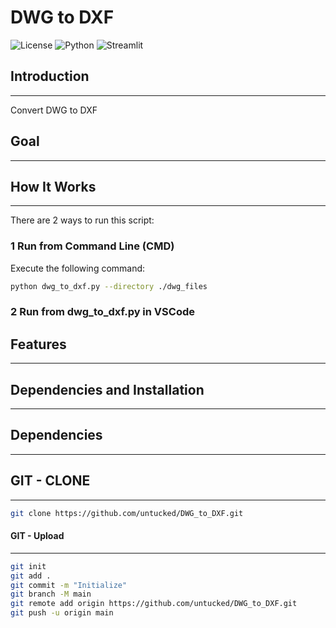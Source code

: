 # DWG to DXF
![License](https://img.shields.io/badge/license-MIT-blue.svg)
![Python](https://img.shields.io/badge/python-3.8%2B-blue.svg)
![Streamlit](https://img.shields.io/badge/Streamlit-1.25.0-blue.svg)


## Introduction
------------

Convert DWG to DXF

## Goal
------------


## How It Works
------------

There are 2 ways to run this script:

### 1 Run from Command Line (CMD)

Execute the following command:

```bash
python dwg_to_dxf.py --directory ./dwg_files
```
### 2 Run from dwg_to_dxf.py in VSCode

## Features
------------


## Dependencies and Installation
----------------------------


## Dependencies 
----------------------------

## GIT - CLONE
----------------------------
``` bash
git clone https://github.com/untucked/DWG_to_DXF.git
```

#### GIT - Upload
----------------------------
``` bash
git init
git add .
git commit -m "Initialize"
git branch -M main
git remote add origin https://github.com/untucked/DWG_to_DXF.git
git push -u origin main
```
